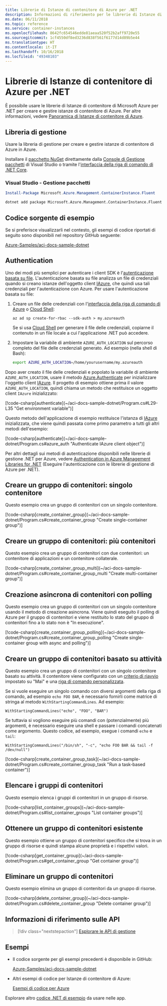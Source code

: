 ```yaml
---
title: Librerie di Istanze di contenitore di Azure per .NET
description: Informazioni di riferimento per le librerie di Istanze di contenitore di Azure per .NET
ms.date: 06/11/2018
ms.topic: reference
ms.service: container-instances
ms.openlocfilehash: 8642fc654546edde81aeaa520f52b2aff9720e55
ms.sourcegitcommit: 1cf4550df8ed3236d838f561f6177d14d89b5e44
ms.translationtype: HT
ms.contentlocale: it-IT
ms.lasthandoff: 10/16/2018
ms.locfileid: "49348103"
---
```

# <a name="azure-container-instances-libraries-for-net"></a>Librerie di Istanze di contenitore di Azure per .NET

È possibile usare le librerie di Istanze di contenitore di Microsoft Azure per .NET per creare e gestire istanze di contenitore di Azure. Per altre informazioni, vedere [Panoramica di Istanze di contenitore di Azure](/azure/container-instances/container-instances-overview).

## <a name="management-library"></a>Libreria di gestione

Usare la libreria di gestione per creare e gestire istanze di contenitore di Azure in Azure.

Installare il [pacchetto NuGet](https://www.nuget.org/packages/Microsoft.Azure.Management.ContainerInstance.Fluent) direttamente dalla [Console di Gestione pacchetti][PackageManager] di Visual Studio o tramite l'[interfaccia della riga di comando di .NET Core][DotNetCLI].

### <a name="visual-studio-package-manager"></a>Visual Studio - Gestione pacchetti

```powershell
Install-Package Microsoft.Azure.Management.ContainerInstance.Fluent
```

```bash
dotnet add package Microsoft.Azure.Management.ContainerInstance.Fluent
```

## <a name="example-source"></a>Codice sorgente di esempio

Se si preferisce visualizzarli nel contesto, gli esempi di codice riportati di seguito sono disponibili nel repository GitHub seguente:

[Azure-Samples/aci-docs-sample-dotnet](https://github.com/Azure-Samples/aci-docs-sample-dotnet)

## <a name="authentication"></a>Authentication

Uno dei modi più semplici per autenticare i client SDK è l'[autenticazione basata su file][sdk-auth]. L'autenticazione basata su file analizza un file di credenziali quando si creano istanze dell'oggetto client [IAzure][iazure], che quindi usa tali credenziali per l'autenticazione con Azure. Per usare l'autenticazione basata su file:

1. Creare un file delle credenziali con l'[interfaccia della riga di comando di Azure](/cli/azure) o [Cloud Shell](https://shell.azure.com/):

   `az ad sp create-for-rbac --sdk-auth > my.azureauth`

   Se si usa [Cloud Shell](https://shell.azure.com/) per generare il file delle credenziali, copiarne il contenuto in un file locale a cui l'applicazione .NET può accedere.

2. Impostare la variabile di ambiente `AZURE_AUTH_LOCATION` sul percorso completo del file delle credenziali generato. Ad esempio (nella shell di Bash):

   ```bash
   export AZURE_AUTH_LOCATION=/home/yourusername/my.azureauth
   ```

Dopo aver creato il file delle credenziali e popolato la variabile di ambiente `AZURE_AUTH_LOCATION`, usare il metodo [Azure.Authenticate][iazure-authenticate] per inizializzare l'oggetto client [IAzure][iazure]. Il progetto di esempio ottiene prima il valore `AZURE_AUTH_LOCATION`, quindi chiama un metodo che restituisce un oggetto client `IAzure` inizializzato:

<!-- SOURCE REPO: https://github.com/Azure-Samples/aci-docs-sample-dotnet --> [!code-csharp[authenticate](~/aci-docs-sample-dotnet/Program.cs#L29-L35 "Get environment variable")]

Questo metodo dell'applicazione di esempio restituisce l'istanza di [IAzure][iazure] inizializzata, che viene quindi passata come primo parametro a tutti gli altri metodi dell'esempio:

<!-- SOURCE REPO: https://github.com/Azure-Samples/aci-docs-sample-dotnet --> [!code-csharp[authenticate](~/aci-docs-sample-dotnet/Program.cs#azure_auth "Authenticate IAzure client object")]

Per altri dettagli sui metodi di autenticazione disponibili nelle librerie di gestione .NET per Azure, vedere [Authentication in Azure Management Libraries for .NET][sdk-auth] (Eseguire l'autenticazione con le librerie di gestione di Azure per .NET).

## <a name="create-container-group---single-container"></a>Creare un gruppo di contenitori: singolo contenitore

Questo esempio crea un gruppo di contenitori con un singolo contenitore.

<!-- SOURCE REPO: https://github.com/Azure-Samples/aci-docs-sample-dotnet --> [!code-csharp[create_container_group](~/aci-docs-sample-dotnet/Program.cs#create_container_group "Create single-container group")]

## <a name="create-container-group---multiple-containers"></a>Creare un gruppo di contenitori: più contenitori

Questo esempio crea un gruppo di contenitori con due contenitori: un contenitore di applicazioni e un contenitore collaterale.

<!-- SOURCE REPO: https://github.com/Azure-Samples/aci-docs-sample-dotnet --> [!code-csharp[create_container_group_multi](~/aci-docs-sample-dotnet/Program.cs#create_container_group_multi "Create multi-container group")]

## <a name="asynchronous-container-create-with-polling"></a>Creazione asincrona di contenitori con polling

Questo esempio crea un gruppo di contenitori con un singolo contenitore usando il metodo di creazione asincrona. Viene quindi eseguito il polling di Azure per il gruppo di contenitori e viene restituito lo stato del gruppo di contenitori fino a lo stato non è "In esecuzione".

<!-- SOURCE REPO: https://github.com/Azure-Samples/aci-docs-sample-dotnet --> [!code-csharp[create_container_group_polling](~/aci-docs-sample-dotnet/Program.cs#create_container_group_polling "Create single-container group with async and polling")]

## <a name="create-task-based-container-group"></a>Creare un gruppo di contenitori basato su attività

Questo esempio crea un gruppo di contenitori con un singolo contenitore basato su attività. Il contenitore viene configurato con un [criterio di riavvio](/azure/container-instances/container-instances-restart-policy) impostato su "Mai" e una [riga di comando personalizzata](/azure/container-instances/container-instances-restart-policy#command-line-override).

Se si vuole eseguire un singolo comando con diversi argomenti della riga di comando, ad esempio `echo FOO BAR`, è necessario fornirli come matrice di stringa al metodo `WithStartingCommandLines`. Ad esempio: 

`WithStartingCommandLines("echo", "FOO", "BAR")`

Se tuttavia si vogliono eseguire più comandi con (potenzialmente) più argomenti, è necessario eseguire una shell e passare i comandi concatenati come argomento. Questo codice, ad esempio, esegue i comandi `echo` e `tail`:

`WithStartingCommandLines("/bin/sh", "-c", "echo FOO BAR && tail -f /dev/null")`

<!-- SOURCE REPO: https://github.com/Azure-Samples/aci-docs-sample-dotnet --> [!code-csharp[create_container_group_task](~/aci-docs-sample-dotnet/Program.cs#create_container_group_task "Run a task-based container")]

## <a name="list-container-groups"></a>Elencare i gruppi di contenitori

Questo esempio elenca i gruppi di contenitori in un gruppo di risorse.

<!-- SOURCE REPO: https://github.com/Azure-Samples/aci-docs-sample-dotnet --> [!code-csharp[list_container_groups](~/aci-docs-sample-dotnet/Program.cs#list_container_groups "List container groups")]

## <a name="get-an-existing-container-group"></a>Ottenere un gruppo di contenitori esistente

Questo esempio ottiene un gruppo di contenitori specifico che si trova in un gruppo di risorse e quindi stampa alcune proprietà e i rispettivi valori.

<!-- SOURCE REPO: https://github.com/Azure-Samples/aci-docs-sample-dotnet --> [!code-csharp[get_container_group](~/aci-docs-sample-dotnet/Program.cs#get_container_group "Get container group")]

## <a name="delete-a-container-group"></a>Eliminare un gruppo di contenitori

Questo esempio elimina un gruppo di contenitori da un gruppo di risorse.

<!-- SOURCE REPO: https://github.com/Azure-Samples/aci-docs-sample-dotnet --> [!code-csharp[delete_container_group](~/aci-docs-sample-dotnet/Program.cs#delete_container_group "Delete container group")]

## <a name="api-reference"></a>Informazioni di riferimento sulle API

> [!div class="nextstepaction"]
> [Esplorare le API di gestione](/dotnet/api/overview/azure/containerinstances/management)

## <a name="samples"></a>Esempi

* Il codice sorgente per gli esempi precedenti è disponibile in GitHub:

  [Azure-Samples/aci-docs-sample-dotnet][aci-docs-sample-dotnet]

* Altri esempi di codice per Istanze di contenitore di Azure:

  [Esempi di codice per Azure][samples]

Esplorare altro [codice .NET di esempio](https://azure.microsoft.com/resources/samples/?platform=dotnet) da usare nelle app.

<!-- LINKS - External -->
[aci-docs-sample-dotnet]: https://github.com/Azure-Samples/aci-docs-sample-dotnet
[samples]: https://azure.microsoft.com/resources/samples/?sort=0&term=ACI
[sdk-auth]: https://github.com/Azure/azure-libraries-for-net/blob/master/AUTH.md

<!-- LINKS - Internal -->
[DotNetCLI]: /dotnet/core/tools/dotnet-add-package
[PackageManager]: /nuget/tools/package-manager-console
[iazure]: /dotnet/api/microsoft.azure.management.fluent.azure
[iazure-authenticate]: /dotnet/api/microsoft.azure.management.fluent.azure.authenticate
